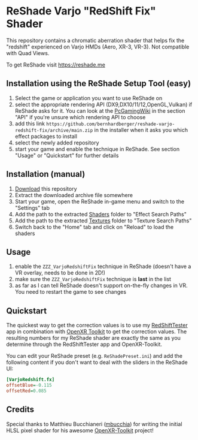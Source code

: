 ReShade Varjo "RedShift Fix" Shader
====================================

This repository contains a chromatic aberration shader that helps fix the "redshift" experienced
on Varjo HMDs (Aero, XR-3, VR-3). Not compatible with Quad Views.

To get ReShade visit https://reshade.me


Installation using the ReShade Setup Tool (easy)
------------------------------------------------

1. Select the game or application you want to use ReShade on
2. select the appropriate rendering API (DX9,DX10/11/12,OpenGL,Vulkan) if ReShade asks for it. You can look at the 
[PcGamingWiki](https://www.pcgamingwiki.com/) in the section "API" if you're unsure which rendering API to choose
3. add this link `https://github.com/bernhardberger/reshade-varjo-redshift-fix/archive/main.zip` in the installer when it asks you which effect packages to install
4. select the newly added repository
5. start your game and enable the technique in ReShade. See section "Usage" or "Quickstart" for further details

Installation (manual)
---------------------

1. [Download](https://github.com/bernhardberger/reshade-varjo-redshift-fix/archive/main.zip) this repository
2. Extract the downloaded archive file somewhere
3. Start your game, open the ReShade in-game menu and switch to the "Settings" tab
4. Add the path to the extracted [Shaders](/Shaders) folder to "Effect Search Paths"
5. Add the path to the extracted [Textures](/Textures) folder to "Texture Search Paths"
6. Switch back to the "Home" tab and click on "Reload" to load the shaders

Usage
-----

1. enable the `ZZZ_VarjoRedshiftFix` technique in ReShade (doesn't have a VR overlay, needs to be done in 2D!)
2. make sure the `ZZZ_VarjoRedshiftFix` technique is **last** in the list
3. as far as I can tell ReShade doesn't support on-the-fly changes in VR. You need to restart the game to see changes


Quickstart
----------

The quickest way to get the correction values is to use my [RedShiftTester](https://github.com/bernhardberger/RedShiftTester/releases) app
in combination with [OpenXR Toolkit](https://mbucchia.github.io/OpenXR-Toolkit/) to get the correction values. The resulting numbers for
my ReShade shader are exactly the same as you determine through the RedShiftTester app and OpenXR-Toolkit.

You can edit your ReShade preset (e.g. `ReShadePreset.ini`) and add the following content if you don't want to deal with the sliders in 
the ReShade UI:

```ini
[VarjoRedshift.fx]
offsetBlue=-0.115
offsetRed=0.085
```


Credits
-------
Special thanks to Matthieu Bucchianeri ([mbucchia](https://github.com/mbucchia)) for writing the initial HLSL pixel shader for his awesome [OpenXR-Toolkit](https://mbucchia.github.io/OpenXR-Toolkit/) project!